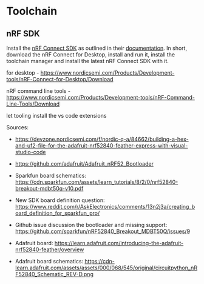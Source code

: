 # Toolchain

## nRF SDK

Install the [nRF Connect SDK](https://www.nordicsemi.com/Products/Development-software/nRF-Connect-SDK) as outlined in their [documentation](https://developer.nordicsemi.com/nRF_Connect_SDK/doc/latest/nrf/installation/assistant.html#). In short, download the nRF Connect for Desktop, install and run it, install the toolchain manager and install the latest nRF Connect SDK with it.

for desktop - https://www.nordicsemi.com/Products/Development-tools/nRF-Connect-for-Desktop/Download

nRF command line tools - https://www.nordicsemi.com/Products/Development-tools/nRF-Command-Line-Tools/Download

let tooling install the vs code extensions


Sources:

- https://devzone.nordicsemi.com/f/nordic-q-a/84662/building-a-hex-and-uf2-file-for-the-adafruit-nrf52840-feather-express-with-visual-studio-code
- https://github.com/adafruit/Adafruit_nRF52_Bootloader

- Sparkfun board schematics: https://cdn.sparkfun.com/assets/learn_tutorials/8/2/0/nrf52840-breakout-mdbt50q-v10.pdf
- New SDK board definition question: https://www.reddit.com/r/AskElectronics/comments/13n2j3a/creating_board_definition_for_sparkfun_pro/
- Github issue discussion the bootloader and missing support: https://github.com/sparkfun/nRF52840_Breakout_MDBT50Q/issues/9

- Adafruit board: https://learn.adafruit.com/introducing-the-adafruit-nrf52840-feather/overview
- Adafruit board schematics: https://cdn-learn.adafruit.com/assets/assets/000/068/545/original/circuitpython_nRF52840_Schematic_REV-D.png
